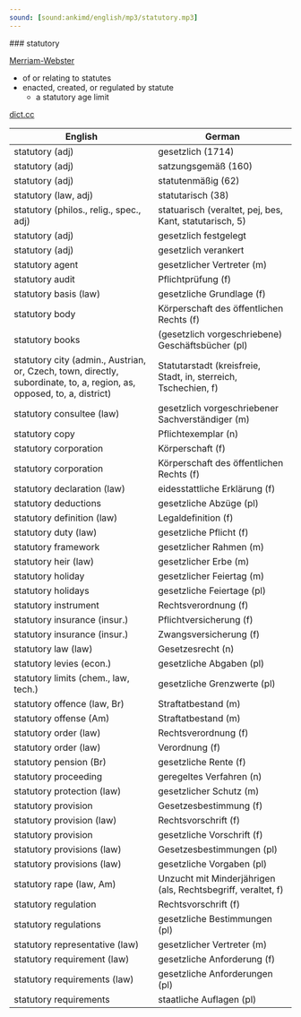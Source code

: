 ```yaml
---
sound: [sound:ankimd/english/mp3/statutory.mp3]
---
```


\### statutory

[Merriam-Webster](https://www.merriam-webster.com/dictionary/statutory)

- of or relating to statutes
- enacted, created, or regulated by statute
    - a statutory age limit

[dict.cc](https://www.dict.cc/statutory)

| English        | German       |
| -------------- | ------------ |
| statutory (adj) | gesetzlich (1714) |
| statutory (adj) | satzungsgemäß (160) |
| statutory (adj) | statutenmäßig (62) |
| statutory (law, adj) | statutarisch (38) |
| statutory (philos., relig., spec., adj) | statuarisch (veraltet, pej, bes, Kant, statutarisch, 5) |
| statutory (adj) | gesetzlich festgelegt |
| statutory (adj) | gesetzlich verankert |
| statutory agent | gesetzlicher Vertreter (m) |
| statutory audit | Pflichtprüfung (f) |
| statutory basis (law) | gesetzliche Grundlage (f) |
| statutory body | Körperschaft des öffentlichen Rechts (f) |
| statutory books | (gesetzlich vorgeschriebene) Geschäftsbücher (pl) |
| statutory city (admin., Austrian, or, Czech, town, directly, subordinate, to, a, region, as, opposed, to, a, district) | Statutarstadt (kreisfreie, Stadt, in, sterreich, Tschechien, f) |
| statutory consultee (law) | gesetzlich vorgeschriebener Sachverständiger (m) |
| statutory copy | Pflichtexemplar (n) |
| statutory corporation | Körperschaft (f) |
| statutory corporation | Körperschaft des öffentlichen Rechts (f) |
| statutory declaration (law) | eidesstattliche Erklärung (f) |
| statutory deductions | gesetzliche Abzüge (pl) |
| statutory definition (law) | Legaldefinition (f) |
| statutory duty (law) | gesetzliche Pflicht (f) |
| statutory framework | gesetzlicher Rahmen (m) |
| statutory heir (law) | gesetzlicher Erbe (m) |
| statutory holiday | gesetzlicher Feiertag (m) |
| statutory holidays | gesetzliche Feiertage (pl) |
| statutory instrument | Rechtsverordnung (f) |
| statutory insurance (insur.) | Pflichtversicherung (f) |
| statutory insurance (insur.) | Zwangsversicherung (f) |
| statutory law (law) | Gesetzesrecht (n) |
| statutory levies (econ.) | gesetzliche Abgaben (pl) |
| statutory limits (chem., law, tech.) | gesetzliche Grenzwerte (pl) |
| statutory offence (law, Br) | Straftatbestand (m) |
| statutory offense (Am) | Straftatbestand (m) |
| statutory order (law) | Rechtsverordnung (f) |
| statutory order (law) | Verordnung (f) |
| statutory pension (Br) | gesetzliche Rente (f) |
| statutory proceeding | geregeltes Verfahren (n) |
| statutory protection (law) | gesetzlicher Schutz (m) |
| statutory provision | Gesetzesbestimmung (f) |
| statutory provision (law) | Rechtsvorschrift (f) |
| statutory provision | gesetzliche Vorschrift (f) |
| statutory provisions (law) | Gesetzesbestimmungen (pl) |
| statutory provisions (law) | gesetzliche Vorgaben (pl) |
| statutory rape (law, Am) | Unzucht mit Minderjährigen (als, Rechtsbegriff, veraltet, f) |
| statutory regulation | Rechtsvorschrift (f) |
| statutory regulations | gesetzliche Bestimmungen (pl) |
| statutory representative (law) | gesetzlicher Vertreter (m) |
| statutory requirement (law) | gesetzliche Anforderung (f) |
| statutory requirements (law) | gesetzliche Anforderungen (pl) |
| statutory requirements | staatliche Auflagen (pl) |
